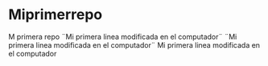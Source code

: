 # Miprimerrepo
M primera repo
¨Mi primera linea modificada en el computador¨
¨Mi primera linea modificada en el computador¨
Mi primera linea modificada en el computador
